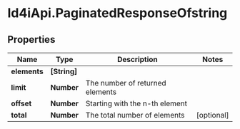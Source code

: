 # Id4iApi.PaginatedResponseOfstring

## Properties
Name | Type | Description | Notes
------------ | ------------- | ------------- | -------------
**elements** | **[String]** |  | 
**limit** | **Number** | The number of returned elements | 
**offset** | **Number** | Starting with the n-th element | 
**total** | **Number** | The total number of elements | [optional] 


